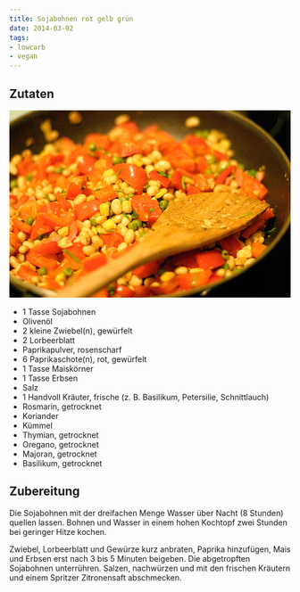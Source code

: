```yaml
---
title: Sojabohnen rot gelb grün
date: 2014-03-02
tags:
- lowcarb
- vegan
---
```


## Zutaten
![](/img/sojabohnen-rot-gelb-gruen.jpg)

- 1 Tasse        Sojabohnen
- Olivenöl
- 2 kleine       Zwiebel(n), gewürfelt
- 2      Lorbeerblatt
- Paprikapulver, rosenscharf
- 6      Paprikaschote(n), rot, gewürfelt
- 1 Tasse        Maiskörner
- 1 Tasse        Erbsen
- Salz
- 1 Handvoll     Kräuter, frische (z. B. Basilikum, Petersilie, Schnittlauch)
- Rosmarin, getrocknet
- Koriander
- Kümmel
- Thymian, getrocknet
- Oregano, getrocknet
- Majoran, getrocknet
- Basilikum, getrocknet

## Zubereitung
Die Sojabohnen mit der dreifachen Menge Wasser über Nacht (8 Stunden) quellen lassen. Bohnen und Wasser in einem hohen Kochtopf zwei Stunden bei geringer Hitze kochen.

Zwiebel, Lorbeerblatt und Gewürze kurz anbraten, Paprika hinzufügen, Mais und Erbsen erst nach 3 bis 5 Minuten beigeben. Die abgetropften Sojabohnen unterrühren. Salzen, nachwürzen und mit den frischen Kräutern und einem Spritzer Zitronensaft abschmecken.
